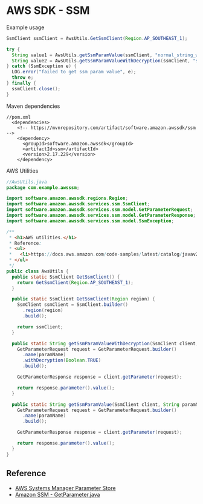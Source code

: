 # AWS SDK - SSM

Example usage
```java
SsmClient ssmClient = AwsUtils.GetSsmClient(Region.AP_SOUTHEAST_1);

try {	
  String value1 = AwsUtils.getSsmParamValue(ssmClient, "normal_string_without_encryption");
  String value2 = AwsUtils.getSsmParamValueWithDecryption(ssmClient, "secure_string_encrypted_with_kms");
} catch (SsmException e) {
  LOG.error("failed to get ssm param value", e);
  throw e;
} finally {
  ssmClient.close();
}
```

Maven dependencies
```
//pom.xml
  <dependencies>
    <!-- https://mvnrepository.com/artifact/software.amazon.awssdk/ssm -->
    <dependency>
      <groupId>software.amazon.awssdk</groupId>
      <artifactId>ssm</artifactId>
      <version>2.17.229</version>
    </dependency>
```

AWS Utilities
```java
//AwsUtils.java
package com.example.awsssm;

import software.amazon.awssdk.regions.Region;
import software.amazon.awssdk.services.ssm.SsmClient;
import software.amazon.awssdk.services.ssm.model.GetParameterRequest;
import software.amazon.awssdk.services.ssm.model.GetParameterResponse;
import software.amazon.awssdk.services.ssm.model.SsmException;

/**
 * <h1>AWS utilities.</h1>
 * Reference:
 * <ul>
 *   <li>https://docs.aws.amazon.com/code-samples/latest/catalog/javav2-ssm-src-main-java-com-example-ssm-GetParameter.java.html</li>
 * </ul>
 */
public class AwsUtils {
  public static SsmClient GetSsmClient() {		
    return GetSsmClient(Region.AP_SOUTHEAST_1);
  }

  public static SsmClient GetSsmClient(Region region) {		
    SsmClient ssmClient = SsmClient.builder()
      .region(region)
      .build();

    return ssmClient;
  }

  public static String getSsmParamValueWithDecryption(SsmClient client, String paramName) throws SsmException {
    GetParameterRequest request = GetParameterRequest.builder()
      .name(paramName)
      .withDecryption(Boolean.TRUE)
      .build();

    GetParameterResponse response = client.getParameter(request);

    return response.parameter().value();
  }

  public static String getSsmParamValue(SsmClient client, String paramName) throws SsmException {
    GetParameterRequest request = GetParameterRequest.builder()
      .name(paramName)
      .build();

    GetParameterResponse response = client.getParameter(request);

    return response.parameter().value();
  }
}

```

## Reference

- [AWS Systems Manager Parameter Store](https://docs.aws.amazon.com/systems-manager/latest/userguide/systems-manager-parameter-store.html)
- [Amazon SSM - GetParameter.java](https://docs.aws.amazon.com/code-samples/latest/catalog/javav2-ssm-src-main-java-com-example-ssm-GetParameter.java.html)
